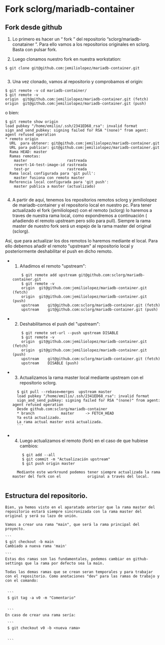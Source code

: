 # Fork sclorg/mariadb-container

## Fork desde github


1. Lo primero es hacer un “ fork ” del repositorio “sclorg/mariadb-conatainer ”. Para ello vamos a los repositorios originales en sclorg. Basta con pulsar fork.
 
2. Luego clonamos nuestro fork en nuestra workstation:

```
$ git clone git@github.com:jemiliolopez/mariadb-container.git


```
3. Una vez clonado, vamos al repositorio y comprobamos el origin:

```
$ git remote -v cd mariadb-container/
$ git remote -v
origin	git@github.com:jemiliolopez/mariadb-container.git (fetch)
origin	git@github.com:jemiliolopez/mariadb-container.git (push)
```

o bien:


```
$ git remote show origin
load pubkey "/home/emilio/.ssh/2341ED68_rsa": invalid format
sign_and_send_pubkey: signing failed for RSA "(none)" from agent: agent refused operation
* remoto origin
  URL  para obtener: git@github.com:jemiliolopez/mariadb-container.git
  URL para publicar: git@github.com:jemiliolopez/mariadb-container.git
  Rama HEAD: master
  Ramas remotas:
    master                  rastreada
    revert-14-test-image-id rastreada
    test-pr                 rastreada
  Rama local configurada para 'git pull':
    master fusiona con remoto master
  Referencia local configurada para 'git push':
    master publica a master (actualizado)
    
  ```
   
4. A partir de aquí, tenemos  los repositorios remotos sclorg y jemiliolopez de mariadb-container y el repositorio local en nuestro pc. Para tener actualizado el fork (jemiliolopez) con el remoto (sclorg) lo haremos a traves de nuestra rama local, como expondremos a continuación ( añadiendo el remoto upstream pero sólo para pull). Siempre la rama master de nuestro fork será un espejo de la rama master del original (sclorg).

Así, que para actualizar los dos remotos lo haremos mediante el local. Para ello debemos añadir el remoto "upstream" al repositorio local y posteriormente deshabilitar el push en dicho remoto.

    
  * 1. Añadimos el remoto "upstream":
    ```
        $ git remote add upstream git@github.com:sclorg/mariadb-container.git
        $ git remote -v
        origin	git@github.com:jemiliolopez/mariadb-container.git (fetch)
        origin	git@github.com:jemiliolopez/mariadb-container.git (push)
        upstream	git@github.com:sclorg/mariadb-container.git (fetch)
        upstream	git@github.com:sclorg/mariadb-container.git (push)
    ```
  * 2. Deshabilitamos el push del "upstream":
    ```
        $ git remote set-url --push upstream DISABLE
        $ git remote -v
        origin	git@github.com:jemiliolopez/mariadb-container.git (fetch)
        origin	git@github.com:jemiliolopez/mariadb-container.git (push)
        upstream	git@github.com:sclorg/mariadb-container.git (fetch)
        upstream	DISABLE (push)
     ```
  * 3. Actualizamos la rama master local mediante upstream con el repositorio sclorg.
      ```
        $ git pull --rebase=merges  upstream master
        load pubkey "/home/emilio/.ssh/2341ED68_rsa": invalid format
        sign_and_send_pubkey: signing failed for RSA "(none)" from agent: agent refused operation
        Desde github.com:sclorg/mariadb-container
        * branch            master     -> FETCH_HEAD
        Ya está actualizado.
        La rama actual master está actualizada.
        ```
  * 4. Luego actualizamos el remoto (fork) en el caso de que hubiese cambios:
       ```
        $ git add --all
        $ git commit -m "Actualización upstream"
        $ git push origin master
      ```
        Mediante este workround podemos tener siempre actualizada la rama master del fork con el            original a través del local.
        
## Estructura del repositorio.
    
    Bien, ya hemos visto en el aparatado anterior que la rama master del repositorio estará siempre sincronizada con la rama master del original y será su lazo de unión.
    
    Vamos a crear una rama "main", que será la rama principal del proyecto.
    
    ```
    $ git checkout -b main
    Cambiado a nueva rama 'main'

    ```
    Estas dos ramas son las fundamentales, podemos cambiar en github-settings que la rama por defecto sea la main.
    
    Todas las demas ramas que se crean seran temporales y para trabajar con el repositorio. Como anotaciones "dev" para las ramas de trabajo y con el comando:
    
     
     ```
     $ git tag -a v0 -m "Comentario"
     
     
     ```
    En caso de crear una rama sería:
    
     ```
     $ git checkout v0 -b <nueva rama>
     
     
     ```
     
     
